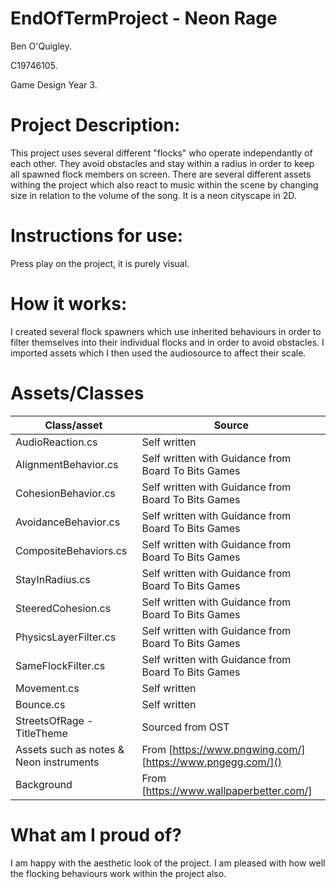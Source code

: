 # EndOfTermProject - Neon Rage

Ben O'Quigley.

C19746105.

Game Design Year 3.

# Project Description:

This project uses several different "flocks" who operate independantly of each other. They avoid obstacles and stay within a radius in order to keep all spawned flock members on screen. There are several different assets withing the project which also react to music within the scene by changing size in relation to the volume of the song. It is a neon cityscape in 2D.

# Instructions for use:

Press play on the project, it is purely visual.

# How it works:

I created several flock spawners which use inherited behaviours in order to filter themselves into their individual flocks and in order to avoid obstacles. I imported assets which I then used the audiosource to affect their scale.

# Assets/Classes

| Class/asset | Source |
|-----------|-----------|
| AudioReaction.cs | Self written |
| AlignmentBehavior.cs | Self written with Guidance from Board To Bits Games |
| CohesionBehavior.cs | Self written with Guidance from Board To Bits Games |
| AvoidanceBehavior.cs | Self written with Guidance from Board To Bits Games |
| CompositeBehaviors.cs | Self written with Guidance from Board To Bits Games |
| StayInRadius.cs | Self written with Guidance from Board To Bits Games |
| SteeredCohesion.cs | Self written with Guidance from Board To Bits Games |
| PhysicsLayerFilter.cs | Self written with Guidance from Board To Bits Games |
| SameFlockFilter.cs | Self written with Guidance from Board To Bits Games |
| Movement.cs | Self written |
| Bounce.cs | Self written |
| StreetsOfRage - TitleTheme| Sourced from OST |
| Assets such as notes & Neon instruments | From [https://www.pngwing.com/] [https://www.pngegg.com/]() |
| Background | From [https://www.wallpaperbetter.com/] |

# What am I proud of?

I am happy with the aesthetic look of the project. I am pleased with how well the flocking behaviours work within the project also.












